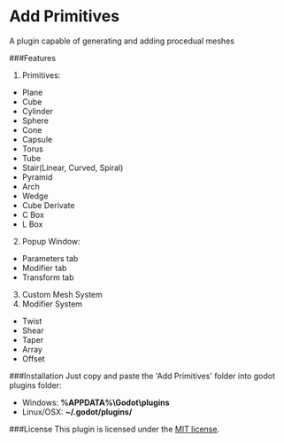 # Add Primitives
A plugin capable of generating and adding procedual meshes

###Features
1. Primitives:
  * Plane
  * Cube
  * Cylinder
  * Sphere
  * Cone
  * Capsule
  * Torus
  * Tube
  * Stair(Linear, Curved, Spiral)
  * Pyramid
  * Arch
  * Wedge
  * Cube Derivate
  * C Box
  * L Box

2. Popup Window:
  * Parameters tab
  * Modifier tab
  * Transform tab

3. Custom Mesh System
4. Modifier System
  * Twist
  * Shear
  * Taper
  * Array
  * Offset

###Installation
Just copy and paste the 'Add Primitives' folder into godot plugins folder:

* Windows: **%APPDATA%\Godot\plugins**
* Linux/OSX: **~/.godot/plugins/**

###License
This plugin is licensed under the [MIT license](https://github.com/TheHX/add_primitives/blob/master/LICENSE.md).
